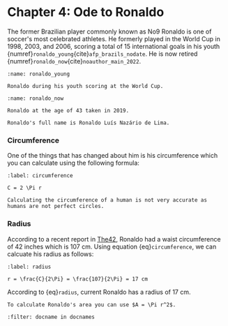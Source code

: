# Chapter 4: Ode to Ronaldo

The former Brazilian player commonly known as No9 Ronaldo is one of soccer's most celebrated athletes. He formerly played in the World Cup in 1998, 2003, and 2006, scoring a total of 15 international goals in his youth {numref}`ronaldo_young`{cite}`afp_brazils_nodate`. He is now retired {numref}`ronaldo_now`{cite}`noauthor_main_2022`.

```{figure} https://www.si.com/.image/c_limit%2Ccs_srgb%2Cq_auto:good%2Cw_700/MTc5NTMyNzYwNTE0MzA3MjA5/gettyimages-892333.webp
:name: ronaldo_young

Ronaldo during his youth scoring at the World Cup.
```

```{figure} https://upload.wikimedia.org/wikipedia/commons/7/74/051119SMcC0014.jpg
:name: ronaldo_now

Ronaldo at the age of 43 taken in 2019. 
```

```{margin} Did you know?
Ronaldo's full name is Ronaldo Luís Nazário de Lima.
```

### Circumference

One of the things that has changed about him is his circumference which you can calculate using the following formula:


```{math}
:label: circumference

C = 2 \Pi r

```

```{danger}
Calculating the circumference of a human is not very accurate as humans are not perfect circles.
```

### Radius

According to a recent report in [The42](https://www.the42.ie/brazils-ronaldo-loses-17-kilos-in-reality-show-719895-Dec2012/), Ronaldo had a waist circumference of 42 inches which is 107 cm. Using equation {eq}`circumference`, we can calcuate his radius as follows:

```{math}
:label: radius

r = \frac{C}{2\Pi} = \frac{107}{2\Pi} = 17 cm

```

According to {eq}`radius`, current Ronaldo has a radius of 17 cm. 

```{tip}
To calculate Ronaldo's area you can use $A = \Pi r^2$.
```

```{bibliography}
:filter: docname in docnames
```